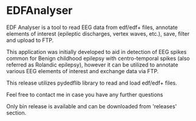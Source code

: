 # EDFAnalyser
EDF Analyser is a tool to read EEG data from edf/edf+ files, annotate elements of interest (epileptic discharges, vertex waves, etc.), save, filter and upload to FTP.

This application was initially developed to aid in detection of EEG spikes common for Benign childhood epilepsy with centro-temporal spikes (also referred as Rolandic epilepsy), however it can be utilized to annotate various EEG elements of interest and exchange data via FTP.

This release utilizes pydedflib library to read and load edf/edf+ files.

Feel free to contact me in case you have any further questions

Only bin release is available and can be downloaded from 'releases' section.

